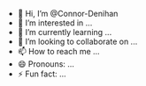 - 👋 Hi, I’m @Connor-Denihan
- 👀 I’m interested in ...
- 🌱 I’m currently learning ...
- 💞️ I’m looking to collaborate on ...
- 📫 How to reach me ...
- 😄 Pronouns: ...
- ⚡ Fun fact: ...

<!---
Connor-Denihan/Connor-Denihan is a ✨ special ✨ repository because its `README.md` (this file) appears on your GitHub profile.
You can click the Preview link to take a look at your changes.
--->

